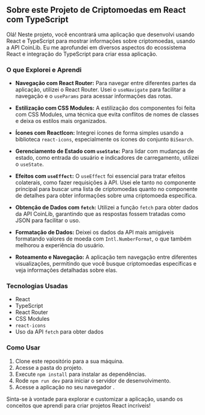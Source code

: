 ## Sobre este Projeto de Criptomoedas em React com TypeScript

Olá! Neste projeto, você encontrará uma aplicação que desenvolvi usando React e TypeScript para mostrar informações sobre criptomoedas, usando a API CoinLib. Eu me aprofundei em diversos aspectos do ecossistema React e integração do TypeScript para criar essa aplicação.

### O que Explorei e Aprendi

- **Navegação com React Router:** Para navegar entre diferentes partes da aplicação, utilizei o React Router. Usei o `useNavigate` para facilitar a navegação e o `useParams` para acessar informações das rotas.

- **Estilização com CSS Modules:** A estilização dos componentes foi feita com CSS Modules, uma técnica que evita conflitos de nomes de classes e deixa os estilos mais organizados.

- **Ícones com ReactIcon:** Integrei ícones de forma simples usando a biblioteca `react-icons`, especialmente os ícones do conjunto `BiSearch`.

- **Gerenciamento de Estado com `useState`:** Para lidar com mudanças de estado, como entrada do usuário e indicadores de carregamento, utilizei o `useState`.

- **Efeitos com `useEffect`:** O `useEffect` foi essencial para tratar efeitos colaterais, como fazer requisições à API. Usei ele tanto no componente principal para buscar uma lista de criptomoedas quanto no componente de detalhes para obter informações sobre uma criptomoeda específica.

- **Obtenção de Dados com `fetch`:** Utilizei a função `fetch` para obter dados da API CoinLib, garantindo que as respostas fossem tratadas como JSON para facilitar o uso.

- **Formatação de Dados:** Deixei os dados da API mais amigáveis formatando valores de moeda com `Intl.NumberFormat`, o que também melhorou a experiência do usuário.

- **Roteamento e Navegação:** A aplicação tem navegação entre diferentes visualizações, permitindo que você busque criptomoedas específicas e veja informações detalhadas sobre elas.

### Tecnologias Usadas

- React
- TypeScript
- React Router
- CSS Modules
- `react-icons`
- Uso da API `fetch` para obter dados

### Como Usar

1. Clone este repositório para a sua máquina.
2. Acesse a pasta do projeto.
3. Execute `npm install` para instalar as dependências.
4. Rode `npm run dev` para iniciar o servidor de desenvolvimento.
5. Acesse a aplicação no seu navegador .

Sinta-se à vontade para explorar e customizar a aplicação, usando os conceitos que aprendi para criar projetos React incríveis!